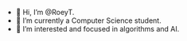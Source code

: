 - 👋 Hi, I’m @RoeyT.
- 🌱 I’m currently a Computer Science student.
- 👀 I’m interested and focused in algorithms and AI.

<!---
RoeyT/RoeyT is a ✨ special ✨ repository because its `README.md` (this file) appears on your GitHub profile.
You can click the Preview link to take a look at your changes.
--->
